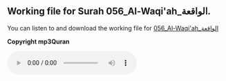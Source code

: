 
## Working file for Surah 056_Al-Waqi'ah_الواقعة.

You can listen to and download the working file for [056_Al-Waqi'ah_الواقعة](https://server13.mp3quran.net/husr/056.mp3)

**Copyright mp3Quran**

<audio controls src="https://server13.mp3quran.net/husr/056.mp3"></audio>

